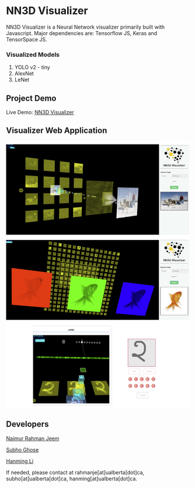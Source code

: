 # NN3D Visualizer

NN3D Visualizer is a Neural Network visualizer primarily built with Javascript.
Major dependencies are: Tensorflow JS, Keras and TensorSpace JS.

### Visualized Models
1. YOLO v2 - tiny
2. AlexNet
3. LeNet


## Project Demo

Live Demo: [NN3D Visualizer](https://zeeem.github.io/NN3D-Visualizer/) 


## Visualizer Web Application

![Web App](https://github.com/zeeem/NN3D-Visualizer/blob/master/img/ss_webapp.jpg)


## Developers
[Naimur Rahman Jeem](https://www.linkedin.com/in/zeeem/)

[Subho Ghose](https://www.linkedin.com/in/subhoghose/)

[Hanming Li](https://www.linkedin.com/in/hanming-li-306b11199/)


If needed, please contact at rahmanje[at]ualberta[dot]ca, subho[at]ualberta[dot]ca, hanming[at]ualberta[dot]ca.